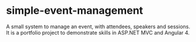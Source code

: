 # simple-event-management
A small system to manage an event, with attendees, speakers and sessions.  It is a portfolio project to demonstrate skills in ASP.NET MVC and Angular 4.
